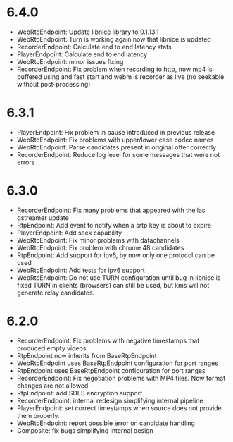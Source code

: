 6.4.0
=====

  * WebRtcEndpoint: Update libnice library to 0.1.13.1
  * WebRtcEndpoint: Turn is working again now that libnice is updated
  * RecorderEndpoint: Calculate end to end latency stats
  * PlayerEndpoint: Calculate end to end latency
  * WebRtcEndpoint: minor issues fixing
  * RecorderEndpoint: Fix problem when recording to http, now mp4 is buffered
    using and fast start and webm is recorder as live (no seekable without
    post-processing)

6.3.1
=====

  * PlayerEndpoint: Fix problem in pause introduced in previous release
  * WebRtcEndpoint: Fix problems with upper/lower case codec names
  * WebRtcEndpoint: Parse candidates present in original offer correctly
  * RecorderEndpoint: Reduce log level for some messages that were not errors

6.3.0
=====

  * RecorderEndpoint: Fix many problems that appeared with the las gstreamer update
  * RtpEndpoint: Add event to notify when a srtp key is about to expire
  * PlayerEndpoint: Add seek capability
  * WebRtcEndpoint: Fix minor problems with datachannels
  * WebRtcEndpoint: Fix problem with chrome 48 candidates
  * RtpEndpoint: Add support for ipv6, by now only one protocol can be used
  * WebRtcEndpoint: Add tests for ipv6 support
  * WebRtcEndpoint: Do not use TURN configuration until bug in libnice is fixed
    TURN in clients (browsers) can still be used, but kms will not generate
    relay candidates.

6.2.0
=====

  * RecorderEndpoint: Fix problems with negative timestamps that produced empty
    videos
  * RtpEndpoint now inherits from BaseRtpEndpoint
  * WebRtcEndpoint uses BaseRtpEndpoint configuration for port ranges
  * RtpEndpoint uses BaseRtpEndpoint configuration for port ranges
  * RecorderEndpoint: Fix negotiation problems with MP4 files. Now format
    changes are not allowed
  * RtpEndpoint: add SDES encryption support
  * RecorderEndpoint: internal redesign simplifying internal pipeline
  * PlayerEndpoint: set correct timestamps when source does not provide them
    properly.
  * WebRtcEndpoint: report possible error on candidate handling
  * Composite: fix bugs simplifying internal design
